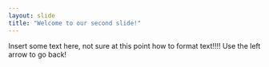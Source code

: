 ```yaml
---
layout: slide
title: "Welcome to our second slide!"
---
```

Insert some text here, not sure at this point how to format text!!!!
Use the left arrow to go back!
